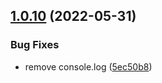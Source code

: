 ## [1.0.10](https://github.com/revolt-io/revolt.io/compare/v1.0.9...v1.0.10) (2022-05-31)


### Bug Fixes

* remove console.log ([5ec50b8](https://github.com/revolt-io/revolt.io/commit/5ec50b8c2e10c22c0939acc4f168b72e8118d21d))
